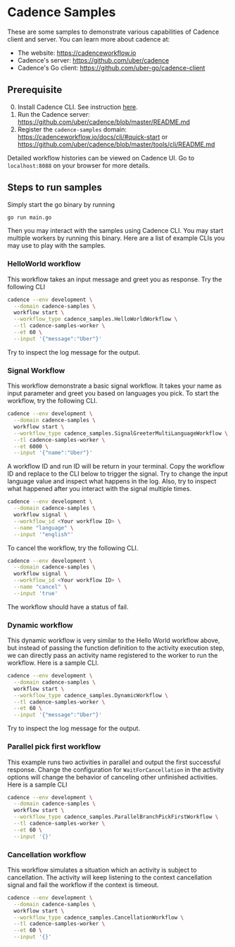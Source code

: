 # Cadence Samples
These are some samples to demonstrate various capabilities of Cadence client and server.  You can learn more about cadence at:
* The website: https://cadenceworkflow.io
* Cadence's server: https://github.com/uber/cadence
* Cadence's Go client: https://github.com/uber-go/cadence-client

## Prerequisite
0. Install Cadence CLI. See instruction [here](https://cadenceworkflow.io/docs/cli/).
1. Run the Cadence server: https://github.com/uber/cadence/blob/master/README.md
2. Register the `cadence-samples` domain: https://cadenceworkflow.io/docs/cli/#quick-start or https://github.com/uber/cadence/blob/master/tools/cli/README.md

Detailed workflow histories can be viewed on Cadence UI. Go to `localhost:8088` on your browser for more details.

## Steps to run samples
Simply start the go binary by running
```bash
go run main.go
```
Then you may interact with the samples using Cadence CLI. You may start multiple workers by running
this binary. Here are a list of example CLIs you may use to play with the samples.

### HelloWorld workflow
This workflow takes an input message and greet you as response. Try the following CLI
```bash
cadence --env development \
  --domain cadence-samples \
  workflow start \
  --workflow_type cadence_samples.HelloWorldWorkflow \
  --tl cadence-samples-worker \
  --et 60 \
  --input '{"message":"Uber"}'
```
Try to inspect the log message for the output.

### Signal Workflow
This workflow demonstrate a basic signal workflow. It takes your name as input parameter
and greet you based on languages you pick. To start the workflow, try the following CLI.

```bash
cadence --env development \
  --domain cadence-samples \
  workflow start \
  --workflow_type cadence_samples.SignalGreeterMultiLanguageWorkflow \
  --tl cadence-samples-worker \
  --et 6000 \
  --input '{"name":"Uber"}'
```

A workflow ID and run ID will be return in your terminal. Copy the workflow ID and replace
to the CLI below to trigger the signal. Try to change the input language value and inspect what
happens in the log. Also, try to inspect what happened after you interact with the signal multiple times.

```bash
cadence --env development \
  --domain cadence-samples \
  workflow signal \
  --workflow_id <Your workflow ID> \
  --name "language" \
  --input '"english"'
```

To cancel the workflow, try the following CLI.

```bash
cadence --env development \
  --domain cadence-samples \
  workflow signal \
  --workflow_id <Your workflow ID> \
  --name "cancel" \
  --input 'true'
```
The workflow should have a status of fail.

### Dynamic workflow
This dynamic workflow is very similar to the Hello World workflow above, but instead of passing the
function definition to the activity execution step, we can directly pass an activity name registered to the
worker to run the workflow. Here is a sample CLI.

```bash
cadence --env development \
  --domain cadence-samples \
  workflow start \
  --workflow_type cadence_samples.DynamicWorkflow \
  --tl cadence-samples-worker \
  --et 60 \
  --input '{"message":"Uber"}'
```
Try to inspect the log message for the output.

### Parallel pick first workflow
This example runs two activities in parallel and output the first successful response. Change the 
configuration for `WaitForCancellation` in the activity options will change the behavior of canceling
other unfinished activities. Here is a sample CLI

```bash
cadence --env development \
  --domain cadence-samples \
  workflow start \
  --workflow_type cadence_samples.ParallelBranchPickFirstWorkflow \
  --tl cadence-samples-worker \
  --et 60 \
  --input '{}'
```

### Cancellation workflow
This workflow simulates a situation which an activity is subject to cancellation. The activity will keep
listening to the context cancellation signal and fail the workflow if the context is timeout. 

```bash
cadence --env development \
  --domain cadence-samples \
  workflow start \
  --workflow_type cadence_samples.CancellationWorkflow \
  --tl cadence-samples-worker \
  --et 60 \
  --input '{}'
```
